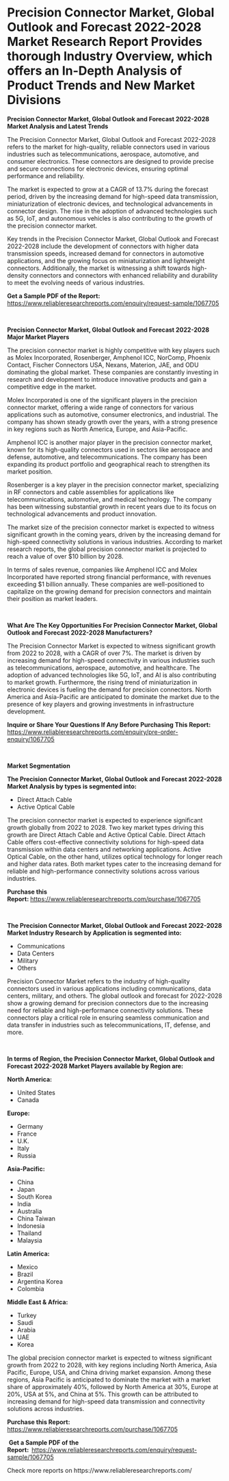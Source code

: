 <p><h1>Precision Connector Market, Global Outlook and Forecast 2022-2028 Market Research Report Provides thorough Industry Overview, which offers an In-Depth Analysis of Product Trends and New Market Divisions</h1></p><p><strong>Precision Connector Market, Global Outlook and Forecast 2022-2028 Market Analysis and Latest Trends</strong></p>
<p><p>The Precision Connector Market, Global Outlook and Forecast 2022-2028 refers to the market for high-quality, reliable connectors used in various industries such as telecommunications, aerospace, automotive, and consumer electronics. These connectors are designed to provide precise and secure connections for electronic devices, ensuring optimal performance and reliability.</p><p>The market is expected to grow at a CAGR of 13.7% during the forecast period, driven by the increasing demand for high-speed data transmission, miniaturization of electronic devices, and technological advancements in connector design. The rise in the adoption of advanced technologies such as 5G, IoT, and autonomous vehicles is also contributing to the growth of the precision connector market.</p><p>Key trends in the Precision Connector Market, Global Outlook and Forecast 2022-2028 include the development of connectors with higher data transmission speeds, increased demand for connectors in automotive applications, and the growing focus on miniaturization and lightweight connectors. Additionally, the market is witnessing a shift towards high-density connectors and connectors with enhanced reliability and durability to meet the evolving needs of various industries.</p></p>
<p><strong>Get a Sample PDF of the Report:&nbsp;</strong> <a href="https://www.reliableresearchreports.com/enquiry/request-sample/1067705">https://www.reliableresearchreports.com/enquiry/request-sample/1067705</a></p>
<p>&nbsp;</p>
<p><strong>Precision Connector Market, Global Outlook and Forecast 2022-2028 Major Market Players</strong></p>
<p><p>The precision connector market is highly competitive with key players such as Molex Incorporated, Rosenberger, Amphenol ICC, NorComp, Phoenix Contact, Fischer Connectors USA, Nexans, Materion, JAE, and ODU dominating the global market. These companies are constantly investing in research and development to introduce innovative products and gain a competitive edge in the market.</p><p>Molex Incorporated is one of the significant players in the precision connector market, offering a wide range of connectors for various applications such as automotive, consumer electronics, and industrial. The company has shown steady growth over the years, with a strong presence in key regions such as North America, Europe, and Asia-Pacific.</p><p>Amphenol ICC is another major player in the precision connector market, known for its high-quality connectors used in sectors like aerospace and defense, automotive, and telecommunications. The company has been expanding its product portfolio and geographical reach to strengthen its market position.</p><p>Rosenberger is a key player in the precision connector market, specializing in RF connectors and cable assemblies for applications like telecommunications, automotive, and medical technology. The company has been witnessing substantial growth in recent years due to its focus on technological advancements and product innovation.</p><p>The market size of the precision connector market is expected to witness significant growth in the coming years, driven by the increasing demand for high-speed connectivity solutions in various industries. According to market research reports, the global precision connector market is projected to reach a value of over $10 billion by 2028.</p><p>In terms of sales revenue, companies like Amphenol ICC and Molex Incorporated have reported strong financial performance, with revenues exceeding $1 billion annually. These companies are well-positioned to capitalize on the growing demand for precision connectors and maintain their position as market leaders.</p></p>
<p>&nbsp;</p>
<p><strong>What Are The Key Opportunities For Precision Connector Market, Global Outlook and Forecast 2022-2028 Manufacturers?</strong></p>
<p><p>The Precision Connector Market is expected to witness significant growth from 2022 to 2028, with a CAGR of over 7%. The market is driven by increasing demand for high-speed connectivity in various industries such as telecommunications, aerospace, automotive, and healthcare. The adoption of advanced technologies like 5G, IoT, and AI is also contributing to market growth. Furthermore, the rising trend of miniaturization in electronic devices is fueling the demand for precision connectors. North America and Asia-Pacific are anticipated to dominate the market due to the presence of key players and growing investments in infrastructure development.</p></p>
<p><strong>Inquire or Share Your Questions If Any Before Purchasing This Report:</strong> <a href="https://www.reliableresearchreports.com/enquiry/pre-order-enquiry/1067705">https://www.reliableresearchreports.com/enquiry/pre-order-enquiry/1067705</a></p>
<p>&nbsp;</p>
<p><strong>Market Segmentation</strong></p>
<p><strong>The Precision Connector Market, Global Outlook and Forecast 2022-2028 Market Analysis by types is segmented into:</strong></p>
<p><ul><li>Direct Attach Cable</li><li>Active Optical Cable</li></ul></p>
<p><p>The precision connector market is expected to experience significant growth globally from 2022 to 2028. Two key market types driving this growth are Direct Attach Cable and Active Optical Cable. Direct Attach Cable offers cost-effective connectivity solutions for high-speed data transmission within data centers and networking applications. Active Optical Cable, on the other hand, utilizes optical technology for longer reach and higher data rates. Both market types cater to the increasing demand for reliable and high-performance connectivity solutions across various industries.</p></p>
<p><strong>Purchase this Report:&nbsp;</strong><a href="https://www.reliableresearchreports.com/purchase/1067705">https://www.reliableresearchreports.com/purchase/1067705</a></p>
<p>&nbsp;</p>
<p><strong>The Precision Connector Market, Global Outlook and Forecast 2022-2028 Market Industry Research by Application is segmented into:</strong></p>
<p><ul><li>Communications</li><li>Data Centers</li><li>Military</li><li>Others</li></ul></p>
<p><p>Precision Connector Market refers to the industry of high-quality connectors used in various applications including communications, data centers, military, and others. The global outlook and forecast for 2022-2028 show a growing demand for precision connectors due to the increasing need for reliable and high-performance connectivity solutions. These connectors play a critical role in ensuring seamless communication and data transfer in industries such as telecommunications, IT, defense, and more.</p></p>
<p>&nbsp;</p>
<p><strong>In terms of Region, the Precision Connector Market, Global Outlook and Forecast 2022-2028 Market Players available by Region are:</strong></p>
<p>
    <p> <strong> North America: </strong>
        <ul>
            <li>United States</li>
            <li>Canada</li>
        </ul>
        </p> 
    <p> <strong> Europe: </strong>
        <ul>
            <li>Germany</li>
            <li>France</li>
            <li>U.K.</li>
            <li>Italy</li>
            <li>Russia</li>
        </ul>
        </p> 
    <p> <strong> Asia-Pacific: </strong>
        <ul>
            <li>China</li>
            <li>Japan</li>
            <li>South Korea</li>
            <li>India</li>
            <li>Australia</li>
            <li>China Taiwan</li>
            <li>Indonesia</li>
            <li>Thailand</li>
            <li>Malaysia</li>
        </ul>
        </p> 
    <p> <strong> Latin America: </strong>
        <ul>
            <li>Mexico</li>
            <li>Brazil</li>
            <li>Argentina Korea</li>
            <li>Colombia</li>
        </ul>
        </p> 
    <p> <strong> Middle East & Africa: </strong>
        <ul>
            <li>Turkey</li>
            <li>Saudi</li>
            <li>Arabia</li>
            <li>UAE</li>
            <li>Korea</li>
        </ul>
    </p>
    </p>
<p><p>The global precision connector market is expected to witness significant growth from 2022 to 2028, with key regions including North America, Asia Pacific, Europe, USA, and China driving market expansion. Among these regions, Asia Pacific is anticipated to dominate the market with a market share of approximately 40%, followed by North America at 30%, Europe at 20%, USA at 5%, and China at 5%. This growth can be attributed to increasing demand for high-speed data transmission and connectivity solutions across industries.</p></p>
<p><strong>Purchase this Report: </strong><a href="https://www.reliableresearchreports.com/purchase/1067705">https://www.reliableresearchreports.com/purchase/1067705</a></p>
<p>&nbsp;<strong>Get a Sample PDF of the Report:&nbsp;&nbsp;</strong><a href="https://www.reliableresearchreports.com/enquiry/request-sample/1067705">https://www.reliableresearchreports.com/enquiry/request-sample/1067705</a></p>
<p><strong></strong></p>
<p>Check more reports on https://www.reliableresearchreports.com/</p>
